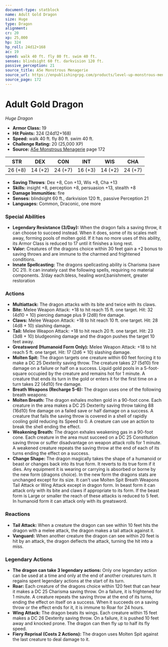 ```yaml
---
document-type: statblock
name: Adult Gold Dragon
size: Huge
type: Dragon
alignment: 
cr: 20
xp: 25,000
hp: 324
hp_roll: 24d12+168
ac: 19
speed: walk 40 ft. fly 80 ft. swim 40 ft.
senses: blindsight 60 ft. darkvision 120 ft. 
passive_perception: 21
source_title: A5e Monstrous Menagerie
source_url: https://enpublishingrpg.com/products/level-up-monstrous-menagerie-a5e
source_page: 172
---
```


# Adult Gold Dragon

*Huge* *Dragon*

- **Armor Class:** 19
- **Hit Points:** 324 (24d12+168)
- **Speed:** walk 40 ft. fly 80 ft. swim 40 ft.
- **Challenge Rating:** 20 (25,000 XP)
- **Source:** [A5e Monstrous Menagerie](https://enpublishingrpg.com/products/level-up-monstrous-menagerie-a5e) page 172

| STR | DEX | CON | INT | WIS | CHA |
| --- | --- | --- | --- | --- | --- |
| 26 (+8) | 14 (+2) | 24 (+7) | 16 (+3) | 14 (+2) | 24 (+7) |

- **Saving Throws**: Dex +8, Con +13, Wis +8, Cha +13
- **Skills:** insight +8, perception +8, persuasion +13, stealth +8
- **Damage Immunities:** fire
- **Senses:** blindsight 60 ft., darkvision 120 ft., passive Perception 21
- **Languages:** Common, Draconic, one more

### Special Abilities

- **Legendary Resistance (3/Day):** When the dragon fails a saving throw, it can choose to succeed instead. When it does, some of its scales melt away, forming pools of molten gold. If it has no more uses of this ability, its Armor Class is reduced to 17 until it finishes a long rest.
- **Valor:** Creatures of the dragons choice within 30 feet gain a +2 bonus to saving throws and are immune to the charmed and frightened conditions.
- **Innate Spellcasting:** The dragons spellcasting ability is Charisma (save DC 21). It can innately cast the following spells, requiring no material components. 3/day each:bless, healing word,banishment, greater restoration

### Actions

- **Multiattack:** The dragon attacks with its bite and twice with its claws.
- **Bite:** Melee Weapon Attack: +18 to hit  reach 15 ft.  one target. Hit: 32 (4d10 + 10) piercing damage plus 9 (2d8) fire damage.
- **Claws:** Melee Weapon Attack: +18 to hit  reach 10 ft.  one target. Hit: 28 (4d8 + 10) slashing damage.
- **Tail:** Melee Weapon Attack: +18 to hit  reach 20 ft.  one target. Hit: 23 (3d8 + 10) bludgeoning damage  and the dragon pushes the target 10 feet away.
- **Greatsword (Humanoid Form Only):** Melee Weapon Attack: +18 to hit  reach 5 ft.  one target. Hit: 17 (2d6 + 10) slashing damage.
- **Molten Spit:** The dragon targets one creature within 60 feet  forcing it to make a DC 25 Dexterity saving throw. The creature takes 27 (5d10) fire damage on a failure or half on a success. Liquid gold pools in a 5-foot-square occupied by the creature and remains hot for 1 minute. A creature that ends its turn in the gold or enters it for the first time on a turn takes 22 (4d10) fire damage.
- **Breath Weapons (Recharge 5-6):** The dragon uses one of the following breath weapons:
- **Molten Breath:** The dragon exhales molten gold in a 90-foot cone. Each creature in the area makes a DC 25 Dexterity saving throw  taking 88 (16d10) fire damage on a failed save or half damage on a success. A creature that fails the saving throw is covered in a shell of rapidly cooling gold  reducing its Speed to 0. A creature can use an action to break the shell  ending the effect.
- **Weakening Breath:** The dragon exhales weakening gas in a 90-foot cone. Each creature in the area must succeed on a DC 25 Constitution saving throw or suffer disadvantage on weapon attack rolls for 1 minute. A weakened creature repeats the saving throw at the end of each of its turns  ending the effect on a success.
- **Change Shape:** The dragon magically takes the shape of a humanoid or beast  or changes back into its true form. It reverts to its true form if it dies. Any equipment it is wearing or carrying is absorbed or borne by the new form (dragons choice). In the new form  the dragons stats are unchanged except for its size. It can't use Molten Spit  Breath Weapons  Tail Attack  or Wing Attack except in dragon form. In beast form  it can attack only with its bite and claws  if appropriate to its form. If the beast form is Large or smaller  the reach of these attacks is reduced to 5 feet. In humanoid form  it can attack only with its greatsword.

### Reactions

- **Tail Attack:** When a creature the dragon can see within 10 feet hits the dragon with a melee attack, the dragon makes a tail attack against it.
- **Vanguard:** When another creature the dragon can see within 20 feet is hit by an attack, the dragon deflects the attack, turning the hit into a miss.



### Legendary Actions

- **The dragon can take 3 legendary actions:** Only one legendary action can be used at a time and only at the end of another creatures turn. It regains spent legendary actions at the start of its turn.
- **Roar:** Each creature of the dragons choice within 120 feet that can hear it makes a DC 25 Charisma saving throw. On a failure, it is frightened for 1 minute. A creature repeats the saving throw at the end of its turns, ending the effect on itself on a success. When it succeeds on a saving throw or the effect ends for it, it is immune to Roar for 24 hours.
- **Wing Attack:** The dragon beats its wings. Each creature within 15 feet makes a DC 26 Dexterity saving throw. On a failure, it is pushed 10 feet away and knocked prone. The dragon can then fly up to half its fly speed.
- **Fiery Reprisal (Costs 2 Actions):** The dragon uses Molten Spit against the last creature to deal damage to it.
